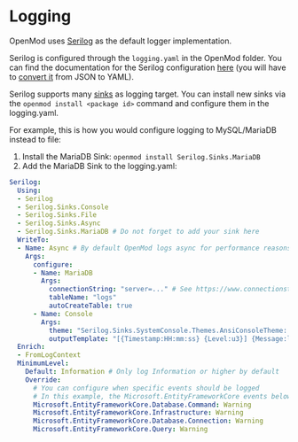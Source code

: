 # Logging
OpenMod uses [Serilog](https://serilog.net/) as the default logger implementation.

Serilog is configured through the `logging.yaml` in the OpenMod folder.
You can find the documentation for the Serilog configuration [here](https://github.com/serilog/serilog-settings-configuration) (you will have to [convert it](https://www.json2yaml.com/) from JSON to YAML).

Serilog supports many [sinks](https://github.com/serilog/serilog/wiki/Provided-Sinks) as logging target. You can install new sinks via the `openmod install <package id>` command and configure them in the logging.yaml.

For example, this is how you would configure logging to MySQL/MariaDB instead to file:

1. Install the MariaDB Sink: `openmod install Serilog.Sinks.MariaDB`
2. Add the MariaDB Sink to the logging.yaml:
```yaml
Serilog:
  Using:
  - Serilog
  - Serilog.Sinks.Console
  - Serilog.Sinks.File
  - Serilog.Sinks.Async
  - Serilog.Sinks.MariaDB # Do not forget to add your sink here
  WriteTo:
  - Name: Async # By default OpenMod logs async for performance reasons
    Args:
      configure:
      - Name: MariaDB
        Args:
          connectionString: "server=..." # See https://www.connectionstrings.com/mysql/
          tableName: "logs"
          autoCreateTable: true
      - Name: Console
        Args:
          theme: "Serilog.Sinks.SystemConsole.Themes.AnsiConsoleTheme::Code, Serilog.Sinks.Console"
          outputTemplate: "[{Timestamp:HH:mm:ss} {Level:u3}] {Message:lj}{NewLine}{Exception}"
  Enrich:
  - FromLogContext
  MinimumLevel:
    Default: Information # Only log Information or higher by default
    Override:
      # You can configure when specific events should be logged
      # In this example, the Microsoft.EntityFrameworkCore events below are only logged if Warning or higher
      Microsoft.EntityFrameworkCore.Database.Command: Warning
      Microsoft.EntityFrameworkCore.Infrastructure: Warning
      Microsoft.EntityFrameworkCore.Database.Connection: Warning
      Microsoft.EntityFrameworkCore.Query: Warning
```
